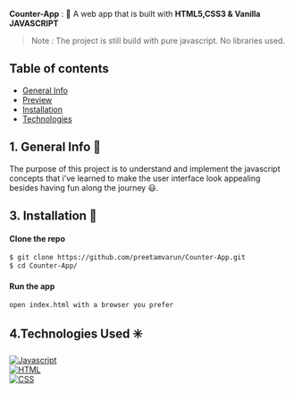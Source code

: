 **Counter-App** : :jack_o_lantern:
A web app that is built with **HTML5,CSS3 & Vanilla JAVASCRIPT**  

> Note : The project is still build with pure javascript. No libraries used.

## Table of contents
- [General Info](#general-info-)
- [Preview](#preview-)
- [Installation](#getting-started-)
- [Technologies](#technologies-)

## 1. General Info 📝
The purpose of this project is to understand and implement the javascript concepts that i've learned to make the user interface look appealing besides having fun along the journey :smiley:.

## 3. Installation 📀

#### Clone the repo

```sh
$ git clone https://github.com/preetamvarun/Counter-App.git
$ cd Counter-App/
```

#### Run the app
```sh
open index.html with a browser you prefer
```
## 4.Technologies Used ✳️

[![Javascript](https://img.shields.io/badge/Javascript-pureJavascript-orange)](https://devdocs.io/javascript/)   
[![HTML](https://img.shields.io/badge/HTML-currentVersion5-green)](https://devdocs.io/html/)   
[![CSS](https://img.shields.io/badge/CSS-currentVersion3-violet)](https://devdocs.io/css/)   

